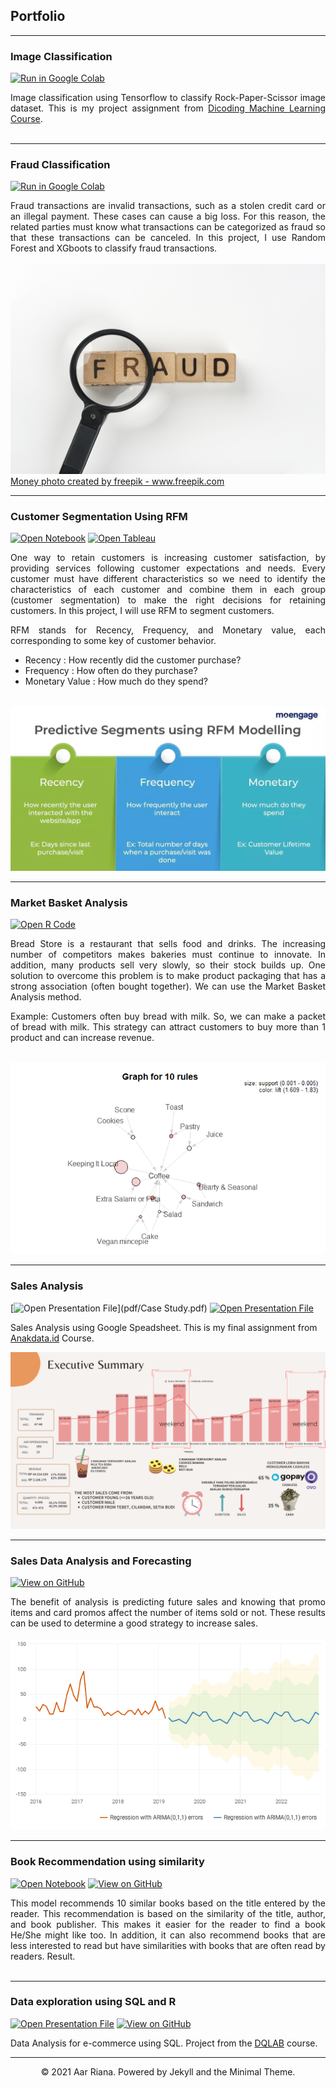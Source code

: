 ## Portfolio

---


### Image Classification
[![Run in Google Colab](https://img.shields.io/badge/Colab-Run_in_Google_Colab-blue?logo=Google&logoColor=FDBA18)](https://colab.research.google.com/drive/1wTHIUf6anWoOEUkyfKGhtUAc59mTbAfX?usp=sharing)

<div style="text-align: justify">Image classification using Tensorflow to classify Rock-Paper-Scissor image dataset. This is my project assignment from <a href='https://www.dicoding.com/'>Dicoding Machine Learning Course</a>.</div>
<br>

---
### Fraud Classification
[![Run in Google Colab](https://img.shields.io/badge/Colab-Run_in_Google_Colab-blue?logo=Google&logoColor=FDBA18)](https://colab.research.google.com/drive/1YJSJqN7X-fo9TnkQxPFdiK9KQWhPLEJV?usp=sharing)

<div style="text-align: justify">Fraud transactions are invalid transactions, such as a stolen credit card or an illegal payment. These cases can cause a big loss. For this reason, the related parties must know what transactions can be categorized as fraud so that these transactions can be canceled. 
In this project, I use Random Forest and XGboots to classify fraud transactions.</div>
<br>
<center><img src="images/magnifier-with-fraud-message.jpg"/> </center>
<a href='https://www.freepik.com/photos/money'>Money photo created by freepik - www.freepik.com</a>

---
### Customer Segmentation Using RFM
[![Open Notebook](https://img.shields.io/badge/Jupyter-Open_Notebook-blue?logo=Jupyter)](project/RFM.html)
[![Open Tableau](https://img.shields.io/badge/Tableau-Open_Tableau-blue?logo=tableau)](https://public.tableau.com/views/RFMsegmentation_16176852864000/Dashboard1?:language=en&:display_count=y&:origin=viz_share_link)

<div style="text-align: justify">One way to retain customers is increasing customer satisfaction, by providing services following customer expectations and needs. Every customer must have different characteristics so we need to identify the characteristics of each customer and combine them in each group (customer segmentation) to make the right decisions for retaining customers.
In this project, I will use RFM to segment customers.

RFM stands for Recency, Frequency, and Monetary value, each corresponding to some key of customer behavior.
<ul>
  <li> Recency : How recently did the customer purchase? </li>
  <li> Frequency : How often do they purchase? </li>
  <li> Monetary Value : How much do they spend? </li> </ul>
</div>
<br>
<center> <img src="images/rfm.jpg"/></center>

---
### Market Basket Analysis
[![Open R Code](https://img.shields.io/badge/%20Studio-Open%20R%20Code-blue?logo=r)](project/mba.Rmd)
<div style="text-align: justify">Bread Store is a restaurant that sells food and drinks. The increasing number of competitors makes bakeries must continue to innovate. In addition, many products sell very slowly, so their stock builds up. One solution to overcome this problem is to make product packaging that has a strong association (often bought together). We can use the Market Basket Analysis method. 

Example: Customers often buy bread with milk. So, we can make a packet of bread with milk. This strategy can attract customers to buy more than 1 product and can increase revenue.
</div>
<br>
<center> <img src="images/mba_plot.PNG"/></center>

---
### Sales Analysis
[![Open Presentation File](https://img.shields.io/badge/PDF-Open_Presentation_File-blue?logo=adobe-acrobat-reader&logoColor=white)](pdf/Case Study.pdf)
[![Open Presentation File](https://img.shields.io/badge/Google%20Data%20Studio-Open_Google%20Data%20Studio-blue)](https://datastudio.google.com/reporting/099d224f-f7b0-4c5d-b8e7-3751bd88fd76)

Sales Analysis using Google Speadsheet. This is my final assignment from [Anakdata.id](https://anakdata.id/) Course.
<br>
<center><img src="images/Case Study.png"/></center>

---
### Sales Data Analysis and Forecasting
[![View on GitHub](https://img.shields.io/badge/GitHub-View_on_GitHub-blue?logo=GitHub)](https://github.com/rianaaar/sales-data-analysis)
<div style="text-align: justify">
The benefit of analysis is predicting future sales and knowing that promo items and card promos affect the number of items sold or not.
These results can be used to determine a good strategy to increase sales. </div>
<br>
<center><img src="images/arima.png"/></center>

---
### Book Recommendation using similarity
[![Open Notebook](https://img.shields.io/badge/Jupyter-Open_Notebook-blue?logo=Jupyter)](project/Book_Recommend.html)
[![View on GitHub](https://img.shields.io/badge/GitHub-View_on_GitHub-blue?logo=GitHub)](https://github.com/rianaaar/book_recommendations)
<div style="text-align: justify">
This model recommends 10 similar books based on the title entered by the reader.
This recommendation is based on the similarity of the title, author, and book publisher. This makes it easier for the reader to find a book He/She might like too. In addition, it can also recommend books that are less interested to read but have similarities with books that are often read by readers.
Result.</div>
<br>

---
### Data exploration using SQL and R
[![Open Presentation File](https://img.shields.io/badge/PDF-Open_Presentation_File-blue?logo=adobe-acrobat-reader&logoColor=white)](https://bit.ly/daforecomAar)
[![View on GitHub](https://img.shields.io/badge/GitHub-View_on_GitHub-blue?logo=GitHub)](https://github.com/rianaaar/Data-Analysis-for-e-commerce)

Data Analysis for e-commerce using SQL. Project from the [DQLAB](https://www.dqlab.id/) course.
<br>



---
<center>© 2021 Aar Riana. Powered by Jekyll and the Minimal Theme.</center>
<!-- Remove above link if you don't want to attibute -->

